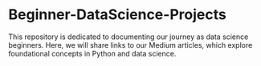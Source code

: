 # Beginner-DataScience-Projects
This repository is dedicated to documenting our journey as data science beginners. Here, we will share links to our Medium articles, which explore foundational concepts in Python and data science.
